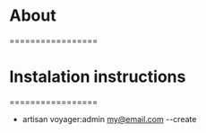 # About
=================


# Instalation instructions
=================

- artisan voyager:admin my@email.com --create


